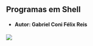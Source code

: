 ## Programas em Shell
- #### Autor: Gabriel Coni Félix Reis
![](https://www.worxs.net/wp-content/uploads/2017/10/Bash-Final.jpg)
